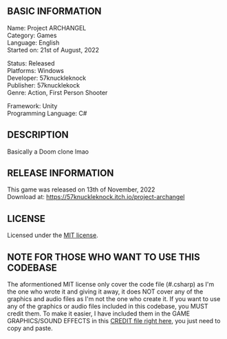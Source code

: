 ## BASIC INFORMATION

Name: Project ARCHANGEL  
Category: Games  
Language: English  
Started on: 21st of August, 2022

Status: Released  
Platforms: Windows  
Developer: 57knuckleknock  
Publisher: 57knucklekock  
Genre: Action, First Person Shooter

Framework: Unity  
Programming Language: C#

## DESCRIPTION
Basically a Doom clone lmao

## RELEASE INFORMATION
This game was released on 13th of November, 2022  
Download at: https://57knuckleknock.itch.io/project-archangel

## LICENSE
Licensed under the [MIT license](https://github.com/viethung204/Project-ARCHANGEL/blob/main/LICENSE.md).

## NOTE FOR THOSE WHO WANT TO USE THIS CODEBASE
The aformentioned MIT license only cover the code file (#.csharp) as I'm the one who wrote it and giving it away, it does NOT cover any of the graphics and audio files as I'm not the one who create it. If you want to use any of the graphics or audio files included in this codebase, you MUST credit them. To make it easier, I have included them in the GAME GRAPHICS/SOUND EFFECTS in this [CREDIT file right here](https://github.com/viethung204/Project-ARCHANGEL/blob/main/CREDIT.md), you just need to copy and paste.
